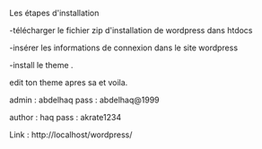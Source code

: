 Les étapes d'installation

-télécharger le fichier zip d'installation de wordpress dans htdocs


-insérer les informations de connexion dans le site wordpress


-install le theme .


edit ton theme apres sa et voila.


admin : abdelhaq pass : abdelhaq@1999


author : haq   pass : akrate1234



Link : http://localhost/wordpress/
